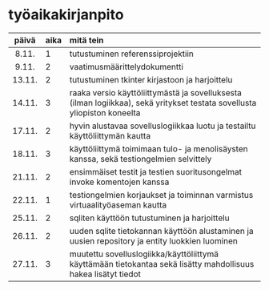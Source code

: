 # työaikakirjanpito

| päivä | aika | mitä tein  |
| :----:|:-----| :-----|
| 8.11. | 1    | tutustuminen referenssiprojektiin |
| 9.11. | 2    | vaatimusmäärittelydokumentti |
| 13.11. | 2    | tutustuminen tkinter kirjastoon ja harjoittelu |
| 14.11. | 3    | raaka versio käyttöliittymästä ja sovelluksesta (ilman logiikkaa), sekä yritykset testata sovellusta yliopiston koneelta |
| 17.11. | 2    | hyvin alustavaa sovelluslogiikkaa luotu ja testailtu käyttöliittymän kautta |
| 18.11. | 3    | käyttöliittymä toimimaan tulo- ja menolisäysten kanssa, sekä testiongelmien selvittely |
| 21.11. | 2    | ensimmäiset testit ja testien suoritusongelmat invoke komentojen kanssa |
| 22.11. | 1    | testiongelmien korjaukset ja toiminnan varmistus virtuaalityöaseman kautta |
| 25.11. | 2    | sqliten käyttöön tutustuminen ja harjoittelu |
| 26.11. | 2    | uuden sqlite tietokannan käyttöön alustaminen ja uusien repository ja entity luokkien luominen |
| 27.11. | 3    | muutettu sovelluslogiikka/käyttöliittymä käyttämään tietokantaa sekä lisätty mahdollisuus hakea lisätyt tiedot |